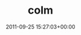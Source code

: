 ---
title:		"colm"
type:		"photos"
mediatype:		"upload"
location:		"TBC"
date:		"2011-09-25 15:27:03+00:00"
album:		"music"
filename:		"colm.md"
series:		""
cl_public_id:		"music/colm"
cl_version:		1497004816
format:		"tiff"
bytes:		1416936
width:		954
height:		1440
colours:
- "#1B1B1B"
- "#7A7A7A"
- "#717170"
exposure_mode:		"Manual"
program:		"Manual"
aperture:		"5.6"
focal_length:		"200.0 mm"
iso:		"1600"
shutter_speed:		"1/80"
metering:		"Center-weighted average"
flash:		"Off, Did not fire"
white_balance:		"Custom"
colour_temp:		"2000"
has_crop:		"false"
orientation:		"Horizontal (normal)"
camera_model:		"NIKON D7000"
lens_info:		"18-200mm f/3.5-5.6"
artist:		"Matt Finucane"
x_resolution:		"300"
y_resolution:		"300"
---